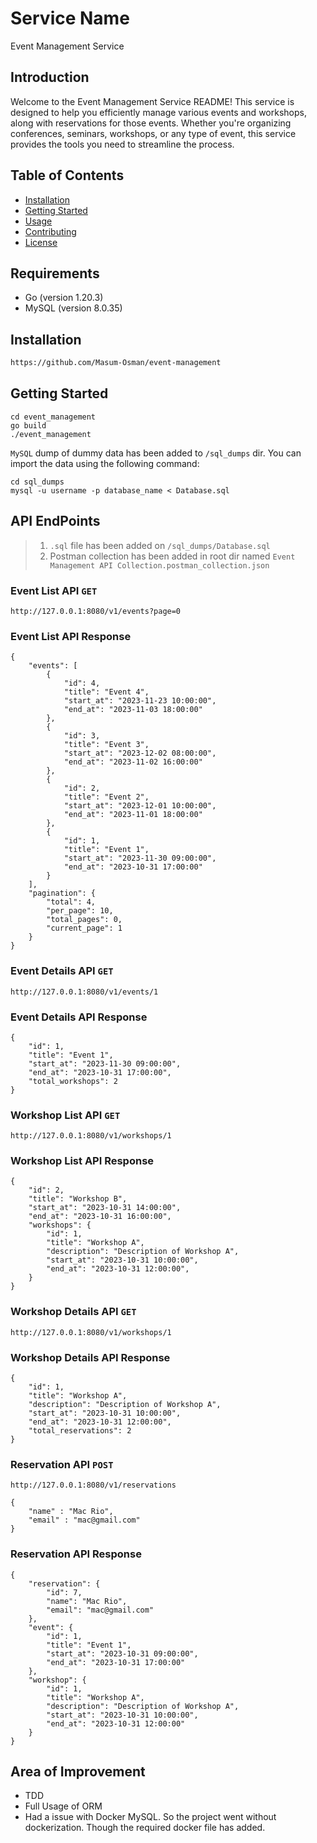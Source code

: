 # Service Name
Event Management Service

## Introduction

Welcome to the Event Management Service README! This service is designed to help you efficiently manage various events and workshops, along with reservations for those events. Whether you're organizing conferences, seminars, workshops, or any type of event, this service provides the tools you need to streamline the process.

## Table of Contents

- [Installation](#installation)
- [Getting Started](#getting-started)
- [Usage](#usage)
- [Contributing](#contributing)
- [License](#license)



## Requirements

- Go (version 1.20.3)
- MySQL (version 8.0.35)


## Installation

```bash
https://github.com/Masum-Osman/event-management
```

<!-- If you are using `Docker`:

```
cd event_management
docker-compose up -d
```

> [!WARNING]
> Critical content demanding immediate user attention due to potential risks. -->

## Getting Started

```
cd event_management
go build
./event_management
```

`MySQL` dump of dummy data has been added to `/sql_dumps` dir. You can import the data using the following command:
```
cd sql_dumps
mysql -u username -p database_name < Database.sql
```

## API EndPoints

> 1. `.sql` file has been added on `/sql_dumps/Database.sql`
> 2. Postman collection has been added in root dir named `Event Management API Collection.postman_collection.json`

### Event List API `GET`
```
http://127.0.0.1:8080/v1/events?page=0
```
### Event List API Response
```
{
    "events": [
        {
            "id": 4,
            "title": "Event 4",
            "start_at": "2023-11-23 10:00:00",
            "end_at": "2023-11-03 18:00:00"
        },
        {
            "id": 3,
            "title": "Event 3",
            "start_at": "2023-12-02 08:00:00",
            "end_at": "2023-11-02 16:00:00"
        },
        {
            "id": 2,
            "title": "Event 2",
            "start_at": "2023-12-01 10:00:00",
            "end_at": "2023-11-01 18:00:00"
        },
        {
            "id": 1,
            "title": "Event 1",
            "start_at": "2023-11-30 09:00:00",
            "end_at": "2023-10-31 17:00:00"
        }
    ],
    "pagination": {
        "total": 4,
        "per_page": 10,
        "total_pages": 0,
        "current_page": 1
    }
}
```

### Event Details API `GET`
```
http://127.0.0.1:8080/v1/events/1
```
### Event Details API Response
```
{
    "id": 1,
    "title": "Event 1",
    "start_at": "2023-11-30 09:00:00",
    "end_at": "2023-10-31 17:00:00",
    "total_workshops": 2
}
```

### Workshop List API `GET`
```
http://127.0.0.1:8080/v1/workshops/1

```
### Workshop List API Response
```
{
    "id": 2,
    "title": "Workshop B",
    "start_at": "2023-10-31 14:00:00",
    "end_at": "2023-10-31 16:00:00",
    "workshops": {
        "id": 1,
        "title": "Workshop A",
        "description": "Description of Workshop A",
        "start_at": "2023-10-31 10:00:00",
        "end_at": "2023-10-31 12:00:00",
    }
}
```

### Workshop Details API `GET`
```
http://127.0.0.1:8080/v1/workshops/1

```
### Workshop Details API Response
```
{
    "id": 1,
    "title": "Workshop A",
    "description": "Description of Workshop A",
    "start_at": "2023-10-31 10:00:00",
    "end_at": "2023-10-31 12:00:00",
    "total_reservations": 2
}
```

### Reservation API `POST`
```
http://127.0.0.1:8080/v1/reservations

{
    "name" : "Mac Rio",
    "email" : "mac@gmail.com"
}
```
### Reservation API Response
```
{
    "reservation": {
        "id": 7,
        "name": "Mac Rio",
        "email": "mac@gmail.com"
    },
    "event": {
        "id": 1,
        "title": "Event 1",
        "start_at": "2023-10-31 09:00:00",
        "end_at": "2023-10-31 17:00:00"
    },
    "workshop": {
        "id": 1,
        "title": "Workshop A",
        "description": "Description of Workshop A",
        "start_at": "2023-10-31 10:00:00",
        "end_at": "2023-10-31 12:00:00"
    }
}
```

## Area of Improvement
- TDD
- Full Usage of ORM
- Had a issue with Docker MySQL. So the project went without dockerization. Though the required docker file has added.
